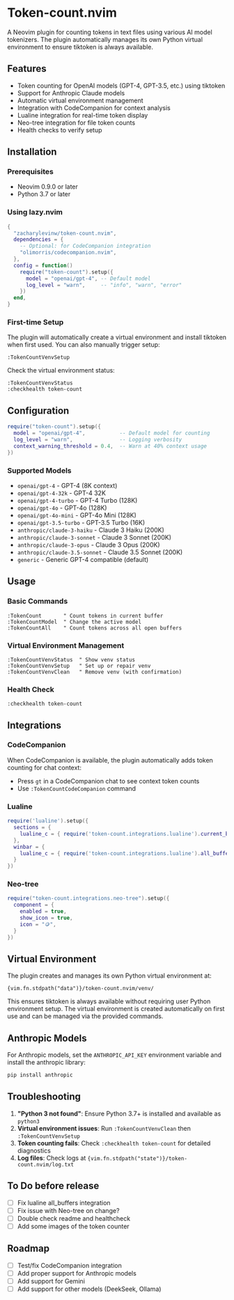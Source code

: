 # Token-count.nvim

A Neovim plugin for counting tokens in text files using various AI model tokenizers. The plugin automatically manages its own Python virtual environment to ensure tiktoken is always available.

## Features

- Token counting for OpenAI models (GPT-4, GPT-3.5, etc.) using tiktoken
- Support for Anthropic Claude models
- Automatic virtual environment management
- Integration with CodeCompanion for context analysis
- Lualine integration for real-time token display
- Neo-tree integration for file token counts
- Health checks to verify setup

## Installation

### Prerequisites

- Neovim 0.9.0 or later
- Python 3.7 or later

### Using lazy.nvim

```lua
{
  "zacharylevinw/token-count.nvim",
  dependencies = {
    -- Optional: for CodeCompanion integration
    "olimorris/codecompanion.nvim",
  },
  config = function()
    require("token-count").setup({
      model = "openai/gpt-4", -- Default model
      log_level = "warn",     -- "info", "warn", "error"
    })
  end,
}
```

### First-time Setup

The plugin will automatically create a virtual environment and install tiktoken when first used. You can also manually trigger setup:

```vim
:TokenCountVenvSetup
```

Check the virtual environment status:

```vim
:TokenCountVenvStatus
:checkhealth token-count
```

## Configuration

```lua
require("token-count").setup({
  model = "openai/gpt-4",           -- Default model for counting
  log_level = "warn",               -- Logging verbosity
  context_warning_threshold = 0.4,  -- Warn at 40% context usage
})
```

### Supported Models

- `openai/gpt-4` - GPT-4 (8K context)
- `openai/gpt-4-32k` - GPT-4 32K
- `openai/gpt-4-turbo` - GPT-4 Turbo (128K)
- `openai/gpt-4o` - GPT-4o (128K)
- `openai/gpt-4o-mini` - GPT-4o Mini (128K)
- `openai/gpt-3.5-turbo` - GPT-3.5 Turbo (16K)
- `anthropic/claude-3-haiku` - Claude 3 Haiku (200K)
- `anthropic/claude-3-sonnet` - Claude 3 Sonnet (200K)
- `anthropic/claude-3-opus` - Claude 3 Opus (200K)
- `anthropic/claude-3.5-sonnet` - Claude 3.5 Sonnet (200K)
- `generic` - Generic GPT-4 compatible (default)

## Usage

### Basic Commands

```vim
:TokenCount       " Count tokens in current buffer
:TokenCountModel  " Change the active model
:TokenCountAll    " Count tokens across all open buffers
```

### Virtual Environment Management

```vim
:TokenCountVenvStatus  " Show venv status
:TokenCountVenvSetup   " Set up or repair venv
:TokenCountVenvClean   " Remove venv (with confirmation)
```

### Health Check

```vim
:checkhealth token-count
```

## Integrations

### CodeCompanion

When CodeCompanion is available, the plugin automatically adds token counting for chat context:

- Press `gt` in a CodeCompanion chat to see context token counts
- Use `:TokenCountCodeCompanion` command

### Lualine

```lua
require('lualine').setup({
  sections = {
    lualine_c = { require('token-count.integrations.lualine').current_buffer }
  },
  winbar = {
    lualine_c = { require('token-count.integrations.lualine').all_buffers }
  }
})
```

### Neo-tree

```lua
require("token-count.integrations.neo-tree").setup({
  component = {
    enabled = true,
    show_icon = true,
    icon = "🪙",
  }
})
```

## Virtual Environment

The plugin creates and manages its own Python virtual environment at:

```
{vim.fn.stdpath("data")}/token-count.nvim/venv/
```

This ensures tiktoken is always available without requiring user Python environment setup. The virtual environment is created automatically on first use and can be managed via the provided commands.

## Anthropic Models

For Anthropic models, set the `ANTHROPIC_API_KEY` environment variable and install the anthropic library:

```bash
pip install anthropic
```

## Troubleshooting

1. **"Python 3 not found"**: Ensure Python 3.7+ is installed and available as `python3`
2. **Virtual environment issues**: Run `:TokenCountVenvClean` then `:TokenCountVenvSetup`
3. **Token counting fails**: Check `:checkhealth token-count` for detailed diagnostics
4. **Log files**: Check logs at `{vim.fn.stdpath("state")}/token-count.nvim/log.txt`

## To Do before release

- [ ] Fix lualine all_buffers integration
- [ ] Fix issue with Neo-tree on change?
- [ ] Double check readme and healthcheck
- [ ] Add some images of the token counter

## Roadmap

- [ ] Test/fix CodeCompanion integration
- [ ] Add proper support for Anthropic models
- [ ] Add support for Gemini
- [ ] Add support for other models (DeekSeek, Ollama)
